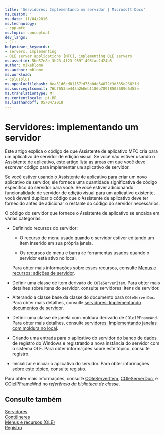 ```yaml
---
title: 'Servidores: Implementando um servidor | Microsoft Docs'
ms.custom: ''
ms.date: 11/04/2016
ms.technology:
- cpp-mfc
ms.topic: conceptual
dev_langs:
- C++
helpviewer_keywords:
- servers, implementing
- OLE server applications [MFC], implementing OLE servers
ms.assetid: 5bd57e8e-3b23-4f23-9597-496fac2d24b5
author: mikeblome
ms.author: mblome
ms.workload:
- cplusplus
ms.openlocfilehash: 0ea51d6cd811572d73b0de64072f3d335e2682fd
ms.sourcegitcommit: 76b7653ae443a2b8eb1186b789f8503609d6453e
ms.translationtype: MT
ms.contentlocale: pt-BR
ms.lasthandoff: 05/04/2018
---
```

# <a name="servers-implementing-a-server"></a>Servidores: implementando um servidor
Este artigo explica o código de que Assistente de aplicativo MFC cria para um aplicativo de servidor de edição visual. Se você não estiver usando o Assistente de aplicativo, este artigo lista as áreas em que você deve escrever código para implementar um aplicativo de servidor.  
  
 Se você estiver usando o Assistente de aplicativo para criar um novo aplicativo de servidor, ele fornece uma quantidade significativa de código específico do servidor para você. Se você estiver adicionando funcionalidade de servidor de edição visual para um aplicativo existente, você deverá duplicar o código que o Assistente de aplicativo deve ter fornecido antes de adicionar o restante do código do servidor necessários.  
  
 O código do servidor que fornece o Assistente de aplicativo se encaixa em várias categorias:  
  
-   Definindo recursos do servidor:  
  
    -   O recurso de menu usado quando o servidor estiver editando um item inserido em sua própria janela.  
  
    -   Os recursos de menu e barra de ferramentas usados quando o servidor está ativo no local.  
  
     Para obter mais informações sobre esses recursos, consulte [Menus e recursos: adições de servidor](../mfc/menus-and-resources-server-additions.md).  
  
-   Definir uma classe de item derivado de `COleServerItem`. Para obter mais detalhes sobre itens do servidor, consulte [servidores: itens de servidor](../mfc/servers-server-items.md).  
  
-   Alterando a classe base da classe do documento para `COleServerDoc`. Para obter mais detalhes, consulte [servidores: Implementando documentos de servidor](../mfc/servers-implementing-server-documents.md).  
  
-   Definir uma classe de janela com moldura derivado de `COleIPFrameWnd`. Para obter mais detalhes, consulte [servidores: Implementando janelas com moldura no local](../mfc/servers-implementing-in-place-frame-windows.md).  
  
-   Criando uma entrada para o aplicativo do servidor do banco de dados de registro do Windows e registrando a nova instância do servidor com o sistema OLE. Para obter informações sobre este tópico, consulte [registro](../mfc/registration.md).  
  
-   Inicializar e iniciar o aplicativo do servidor. Para obter informações sobre este tópico, consulte [registro](../mfc/registration.md).  
  
 Para obter mais informações, consulte [COleServerItem](../mfc/reference/coleserveritem-class.md), [COleServerDoc](../mfc/reference/coleserverdoc-class.md), e [COleIPFrameWnd](../mfc/reference/coleipframewnd-class.md) no *referência da biblioteca de classe*.  
  
## <a name="see-also"></a>Consulte também  
 [Servidores](../mfc/servers.md)   
 [Contêineres](../mfc/containers.md)   
 [Menus e recursos (OLE)](../mfc/menus-and-resources-ole.md)   
 [Registro](../mfc/registration.md)


